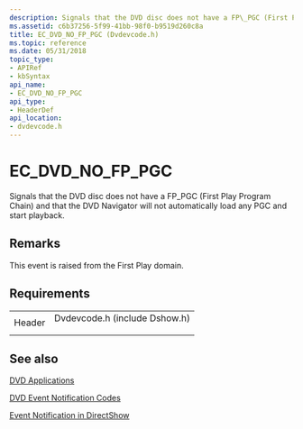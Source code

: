 ```yaml
---
description: Signals that the DVD disc does not have a FP\_PGC (First Play Program Chain) and that the DVD Navigator will not automatically load any PGC and start playback.
ms.assetid: c6b37256-5f99-41bb-98f0-b9519d260c8a
title: EC_DVD_NO_FP_PGC (Dvdevcode.h)
ms.topic: reference
ms.date: 05/31/2018
topic_type: 
- APIRef
- kbSyntax
api_name: 
- EC_DVD_NO_FP_PGC
api_type: 
- HeaderDef
api_location: 
- dvdevcode.h
---
```


# EC\_DVD\_NO\_FP\_PGC

Signals that the DVD disc does not have a FP\_PGC (First Play Program Chain) and that the DVD Navigator will not automatically load any PGC and start playback.

## Remarks

This event is raised from the First Play domain.

## Requirements



|                   |                                                                                                          |
|-------------------|----------------------------------------------------------------------------------------------------------|
| Header<br/> | <dl> <dt>Dvdevcode.h (include Dshow.h)</dt> </dl> |



## See also

<dl> <dt>

[DVD Applications](dvd-applications.md)
</dt> <dt>

[DVD Event Notification Codes](dvd-notification-codes.md)
</dt> <dt>

[Event Notification in DirectShow](event-notification-in-directshow.md)
</dt> </dl>

 

 




